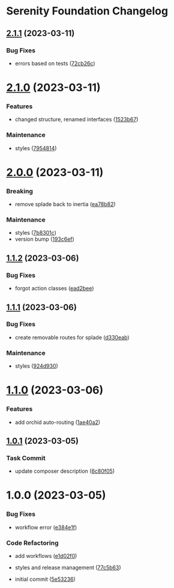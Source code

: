 # Serenity Foundation Changelog

## [2.1.1](https://github.com/jetstreamlabs/foundation/compare/v2.1.0...v2.1.1) (2023-03-11)


### Bug Fixes

* errors based on tests ([72cb26c](https://github.com/jetstreamlabs/foundation/commit/72cb26cef5b4a8b7cd727025bd29adc1a3f1320a))

# [2.1.0](https://github.com/jetstreamlabs/foundation/compare/v2.0.0...v2.1.0) (2023-03-11)


### Features

* changed structure, renamed interfaces ([1523b67](https://github.com/jetstreamlabs/foundation/commit/1523b67acfa41595987b0c7774a7091eae7b5999))


### Maintenance

* styles ([7954814](https://github.com/jetstreamlabs/foundation/commit/7954814c561420b8fc645c7b19e3d7ad8a7927f6))

# [2.0.0](https://github.com/jetstreamlabs/foundation/compare/v1.1.2...v2.0.0) (2023-03-11)


### Breaking

* remove splade back to inertia ([ea78b82](https://github.com/jetstreamlabs/foundation/commit/ea78b82c610c2791a612d9883d79b20aefb8b8ab))


### Maintenance

* styles ([7b8301c](https://github.com/jetstreamlabs/foundation/commit/7b8301c03183345d9837c5e4cdfd4ec4c1fdc3ad))
* version bump ([193c6ef](https://github.com/jetstreamlabs/foundation/commit/193c6efb4e2717e7c4ae3fb69be2686ba7406b4b))

## [1.1.2](https://github.com/jetstreamlabs/foundation/compare/v1.1.1...v1.1.2) (2023-03-06)


### Bug Fixes

* forgot action classes ([ead2bee](https://github.com/jetstreamlabs/foundation/commit/ead2bee118d49fbf223bec8f470eb461ba88cadb))

## [1.1.1](https://github.com/jetstreamlabs/foundation/compare/v1.1.0...v1.1.1) (2023-03-06)


### Bug Fixes

* create removable routes for splade ([d330eab](https://github.com/jetstreamlabs/foundation/commit/d330eabf4b6a036785532bc168bf769391db993f))


### Maintenance

* styles ([924d930](https://github.com/jetstreamlabs/foundation/commit/924d9302e10c9ff8f653fd8e9091bdfd08520d05))

# [1.1.0](https://github.com/jetstreamlabs/foundation/compare/v1.0.1...v1.1.0) (2023-03-06)


### Features

* add orchid auto-routing ([1ae40a2](https://github.com/jetstreamlabs/foundation/commit/1ae40a2617d84718e1ece3dd713aaeb45998d0f9))

## [1.0.1](https://github.com/jetstreamlabs/foundation/compare/v1.0.0...v1.0.1) (2023-03-05)


### Task Commit

* update composer description ([6c80f05](https://github.com/jetstreamlabs/foundation/commit/6c80f05febd1b58ed33b2cc8f9fca784388b1ac8))

# 1.0.0 (2023-03-05)


### Bug Fixes

* workflow error ([e384e1f](https://github.com/jetstreamlabs/foundation/commit/e384e1f658ad4c615cbfa66c08f79029f19ee9af))


### Code Refactoring

* add workflows ([e1d02f0](https://github.com/jetstreamlabs/foundation/commit/e1d02f0b23658657e2acae91256b3700cedd09ba))
* styles and release management ([77c5b63](https://github.com/jetstreamlabs/foundation/commit/77c5b639931acbd42ba25a9621d4e715878acd64))


* initial commit ([5e53236](https://github.com/jetstreamlabs/foundation/commit/5e5323690c16bb8a5dd95317bc3110a48a4cb597))
